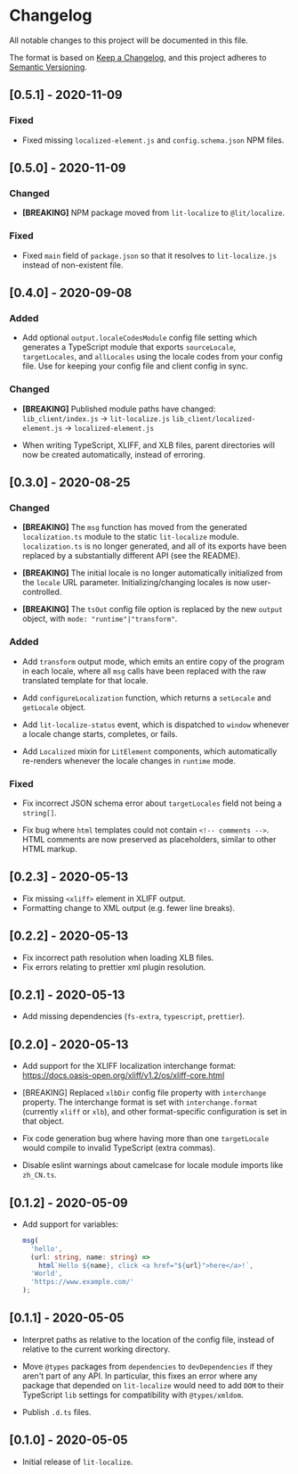 # Changelog

All notable changes to this project will be documented in this file.

The format is based on [Keep a Changelog](https://keepachangelog.com/en/1.0.0/),
and this project adheres to [Semantic Versioning](https://semver.org/spec/v2.0.0.html).

<!-- ## Unreleased -->

## [0.5.1] - 2020-11-09

### Fixed

- Fixed missing `localized-element.js` and `config.schema.json` NPM files.

## [0.5.0] - 2020-11-09

### Changed

- **[BREAKING]** NPM package moved from `lit-localize` to `@lit/localize`.

### Fixed

- Fixed `main` field of `package.json` so that it resolves to `lit-localize.js`
  instead of non-existent file.

## [0.4.0] - 2020-09-08

### Added

- Add optional `output.localeCodesModule` config file setting which generates a
  TypeScript module that exports `sourceLocale`, `targetLocales`, and
  `allLocales` using the locale codes from your config file. Use for keeping
  your config file and client config in sync.

### Changed

- **[BREAKING]** Published module paths have changed:
  `lib_client/index.js` -> `lit-localize.js`
  `lib_client/localized-element.js` -> `localized-element.js`

- When writing TypeScript, XLIFF, and XLB files, parent directories will now be
  created automatically, instead of erroring.

## [0.3.0] - 2020-08-25

### Changed

- **[BREAKING]** The `msg` function has moved from the generated `localization.ts`
  module to the static `lit-localize` module. `localization.ts` is no longer
  generated, and all of its exports have been replaced by a substantially
  different API (see the README).

- **[BREAKING]** The initial locale is no longer automatically initialized from the
  `locale` URL parameter. Initializing/changing locales is now user-controlled.

- **[BREAKING]** The `tsOut` config file option is replaced by the new `output`
  object, with `mode: "runtime"|"transform"`.

### Added

- Add `transform` output mode, which emits an entire copy of the program in each
  locale, where all `msg` calls have been replaced with the raw translated
  template for that locale.

- Add `configureLocalization` function, which returns a `setLocale` and `getLocale`
  object.

- Add `lit-localize-status` event, which is dispatched to `window` whenever a
  locale change starts, completes, or fails.

- Add `Localized` mixin for `LitElement` components, which automatically
  re-renders whenever the locale changes in `runtime` mode.

### Fixed

- Fix incorrect JSON schema error about `targetLocales` field not being a
  `string[]`.

- Fix bug where `html` templates could not contain `<!-- comments -->`. HTML
  comments are now preserved as placeholders, similar to other HTML markup.

## [0.2.3] - 2020-05-13

- Fix missing `<xliff>` element in XLIFF output.
- Formatting change to XML output (e.g. fewer line breaks).

## [0.2.2] - 2020-05-13

- Fix incorrect path resolution when loading XLB files.
- Fix errors relating to prettier xml plugin resolution.

## [0.2.1] - 2020-05-13

- Add missing dependencies (`fs-extra`, `typescript`, `prettier`).

## [0.2.0] - 2020-05-13

- Add support for the XLIFF localization interchange format:
  https://docs.oasis-open.org/xliff/v1.2/os/xliff-core.html

- [BREAKING] Replaced `xlbDir` config file property with `interchange` property.
  The interchange format is set with `interchange.format` (currently `xliff` or
  `xlb`), and other format-specific configuration is set in that object.

- Fix code generation bug where having more than one `targetLocale` would
  compile to invalid TypeScript (extra commas).

- Disable eslint warnings about camelcase for locale module imports like
  `zh_CN.ts`.

## [0.1.2] - 2020-05-09

- Add support for variables:

  ```typescript
  msg(
    'hello',
    (url: string, name: string) =>
      html`Hello ${name}, click <a href="${url}">here</a>!`,
    'World',
    'https://www.example.com/'
  );
  ```

## [0.1.1] - 2020-05-05

- Interpret paths as relative to the location of the config file, instead of
  relative to the current working directory.

- Move `@types` packages from `dependencies` to `devDependencies` if they aren't
  part of any API. In particular, this fixes an error where any package that depended
  on `lit-localize` would need to add `DOM` to their TypeScript `lib` settings for
  compatibility with `@types/xmldom`.

- Publish `.d.ts` files.

## [0.1.0] - 2020-05-05

- Initial release of `lit-localize`.

